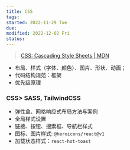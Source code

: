 ```yaml
---
title: CSS
tags:   
started: 2022-11-29 Tue
due: 
modified: 2022-12-02 Fri
status: 
---
```

>[CSS: Cascading Style Sheets | MDN](https://developer.mozilla.org/en-US/docs/Web/CSS)


  - 布局、样式（字体、颜色）、图片、形状、动画；
  - 代码结构规范：框架
  - 优先级原理
### CSS> SASS, TailwindCSS
- 弹性盒、网格响应式布局方法与案例
- 全局样式设置
- 链接、按钮、搜索框、导航栏样式
- 图标、图片样式: `@heroicons/react@v1`
- 加载状态样式：`react-hot-toast`